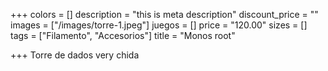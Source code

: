 +++
colors = []
description = "this is meta description"
discount_price = ""
images = ["/images/torre-1.jpeg"]
juegos = []
price = "120.00"
sizes = []
tags = ["Filamento", "Accesorios"]
title = "Monos root"

+++
Torre de dados very chida
